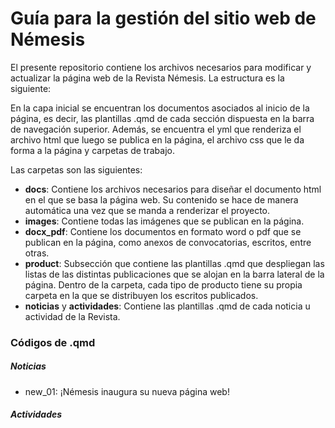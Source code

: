 # Guía para la gestión del sitio web de Némesis

El presente repositorio contiene los archivos necesarios para modificar y actualizar la página web de la Revista Némesis. La estructura es la siguiente:

En la capa inicial se encuentran los documentos asociados al inicio de la página, es decir, las plantillas .qmd de cada sección dispuesta en la barra de navegación superior. Además, se encuentra el yml que renderiza el archivo html que luego se publica en la página, el archivo css que le da forma a la página y carpetas de trabajo.

Las carpetas son las siguientes:

-   **docs**: Contiene los archivos necesarios para diseñar el documento html en el que se basa la página web. Su contenido se hace de manera automática una vez que se manda a renderizar el proyecto.
-   **images**: Contiene todas las imágenes que se publican en la página.
-   **docx_pdf**: Contiene los documentos en formato word o pdf que se publican en la página, como anexos de convocatorias, escritos, entre otras.
-   **product**: Subsección que contiene las plantillas .qmd que despliegan las listas de las distintas publicaciones que se alojan en la barra lateral de la página. Dentro de la carpeta, cada tipo de producto tiene su propia carpeta en la que se distribuyen los escritos publicados.
-   **noticias** y **actividades**: Contiene las plantillas .qmd de cada noticia u actividad de la Revista.

### Códigos de .qmd

##### Noticias

-   new_01: ¡Némesis inaugura su nueva página web!

##### Actividades
